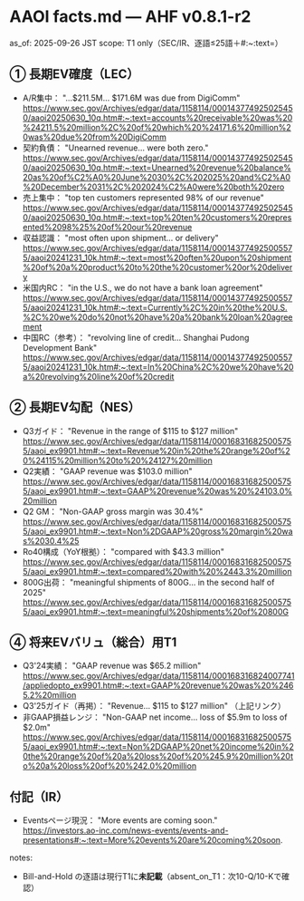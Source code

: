# AAOI facts.md — AHF v0.8.1-r2
as_of: 2025-09-26 JST
scope: T1 only（SEC/IR、逐語≤25語＋#:~:text=）

## ① 長期EV確度（LEC）
- A/R集中： "…$211.5M… $171.6M was due from DigiComm"
  https://www.sec.gov/Archives/edgar/data/1158114/000143774925025450/aaoi20250630_10q.htm#:~:text=accounts%20receivable%20was%20%24211.5%20million%2C%20of%20which%20%24171.6%20million%20was%20due%20from%20DigiComm
- 契約負債： "Unearned revenue… were both zero."
  https://www.sec.gov/Archives/edgar/data/1158114/000143774925025450/aaoi20250630_10q.htm#:~:text=Unearned%20revenue%20balance%20as%20of%C2%A0%20June%2030%2C%202025%20and%C2%A0%20December%2031%2C%202024%C2%A0were%20both%20zero
- 売上集中： "top ten customers represented 98% of our revenue"
  https://www.sec.gov/Archives/edgar/data/1158114/000143774925025450/aaoi20250630_10q.htm#:~:text=top%20ten%20customers%20represented%2098%25%20of%20our%20revenue
- 収益認識： "most often upon shipment… or delivery"
  https://www.sec.gov/Archives/edgar/data/1158114/000143774925005575/aaoi20241231_10k.htm#:~:text=most%20often%20upon%20shipment%20of%20a%20product%20to%20the%20customer%20or%20delivery
- 米国内RC： "in the U.S., we do not have a bank loan agreement"
  https://www.sec.gov/Archives/edgar/data/1158114/000143774925005575/aaoi20241231_10k.htm#:~:text=Currently%2C%20in%20the%20U.S.%2C%20we%20do%20not%20have%20a%20bank%20loan%20agreement
- 中国RC（参考）： "revolving line of credit… Shanghai Pudong Development Bank"
  https://www.sec.gov/Archives/edgar/data/1158114/000143774925005575/aaoi20241231_10k.htm#:~:text=In%20China%2C%20we%20have%20a%20revolving%20line%20of%20credit

## ② 長期EV勾配（NES）
- Q3ガイド： "Revenue in the range of $115 to $127 million"
  https://www.sec.gov/Archives/edgar/data/1158114/000168316825005755/aaoi_ex9901.htm#:~:text=Revenue%20in%20the%20range%20of%20%24115%20million%20to%20%24127%20million
- Q2実績： "GAAP revenue was $103.0 million"
  https://www.sec.gov/Archives/edgar/data/1158114/000168316825005755/aaoi_ex9901.htm#:~:text=GAAP%20revenue%20was%20%24103.0%20million
- Q2 GM： "Non-GAAP gross margin was 30.4%"
  https://www.sec.gov/Archives/edgar/data/1158114/000168316825005755/aaoi_ex9901.htm#:~:text=Non%2DGAAP%20gross%20margin%20was%2030.4%25
- Ro40構成（YoY根拠）： "compared with $43.3 million"
  https://www.sec.gov/Archives/edgar/data/1158114/000168316825005755/aaoi_ex9901.htm#:~:text=compared%20with%20%2443.3%20million
- 800G出荷： "meaningful shipments of 800G… in the second half of 2025"
  https://www.sec.gov/Archives/edgar/data/1158114/000168316825005755/aaoi_ex9901.htm#:~:text=meaningful%20shipments%20of%20800G

## ④ 将来EVバリュ（総合）用T1
- Q3'24実績： "GAAP revenue was $65.2 million"
  https://www.sec.gov/Archives/edgar/data/1158114/000168316824007741/appliedopto_ex9901.htm#:~:text=GAAP%20revenue%20was%20%2465.2%20million
- Q3'25ガイド（再掲）： "Revenue… $115 to $127 million"
  （上記リンク）
- 非GAAP損益レンジ： "Non-GAAP net income… loss of $5.9m to loss of $2.0m"
  https://www.sec.gov/Archives/edgar/data/1158114/000168316825005755/aaoi_ex9901.htm#:~:text=Non%2DGAAP%20net%20income%20in%20the%20range%20of%20a%20loss%20of%20%245.9%20million%20to%20a%20loss%20of%20%242.0%20million

## 付記（IR）
- Eventsページ現況： "More events are coming soon."
  https://investors.ao-inc.com/news-events/events-and-presentations#:~:text=More%20events%20are%20coming%20soon.

notes:
- Bill-and-Hold の逐語は現行T1に**未記載**（absent_on_T1：次10-Q/10-Kで確認）
